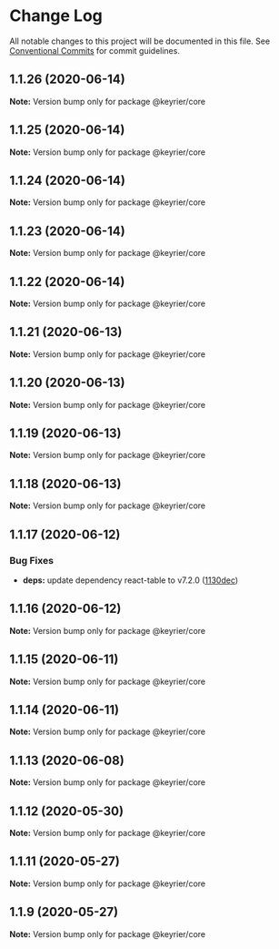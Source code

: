 # Change Log

All notable changes to this project will be documented in this file.
See [Conventional Commits](https://conventionalcommits.org) for commit guidelines.

## 1.1.26 (2020-06-14)

**Note:** Version bump only for package @keyrier/core





## 1.1.25 (2020-06-14)

**Note:** Version bump only for package @keyrier/core





## 1.1.24 (2020-06-14)

**Note:** Version bump only for package @keyrier/core





## 1.1.23 (2020-06-14)

**Note:** Version bump only for package @keyrier/core





## 1.1.22 (2020-06-14)

**Note:** Version bump only for package @keyrier/core





## 1.1.21 (2020-06-13)

**Note:** Version bump only for package @keyrier/core





## 1.1.20 (2020-06-13)

**Note:** Version bump only for package @keyrier/core





## 1.1.19 (2020-06-13)

**Note:** Version bump only for package @keyrier/core





## 1.1.18 (2020-06-13)

**Note:** Version bump only for package @keyrier/core





## 1.1.17 (2020-06-12)


### Bug Fixes

* **deps:** update dependency react-table to v7.2.0 ([1130dec](https://github.com/magoo-magoo/keyrier-json/commit/1130dec418b05a56cd40f313c0d6065f1691568b))





## 1.1.16 (2020-06-12)

**Note:** Version bump only for package @keyrier/core





## 1.1.15 (2020-06-11)

**Note:** Version bump only for package @keyrier/core





## 1.1.14 (2020-06-11)

**Note:** Version bump only for package @keyrier/core





## 1.1.13 (2020-06-08)

**Note:** Version bump only for package @keyrier/core





## 1.1.12 (2020-05-30)

**Note:** Version bump only for package @keyrier/core





## 1.1.11 (2020-05-27)

**Note:** Version bump only for package @keyrier/core





## 1.1.9 (2020-05-27)

**Note:** Version bump only for package @keyrier/core
